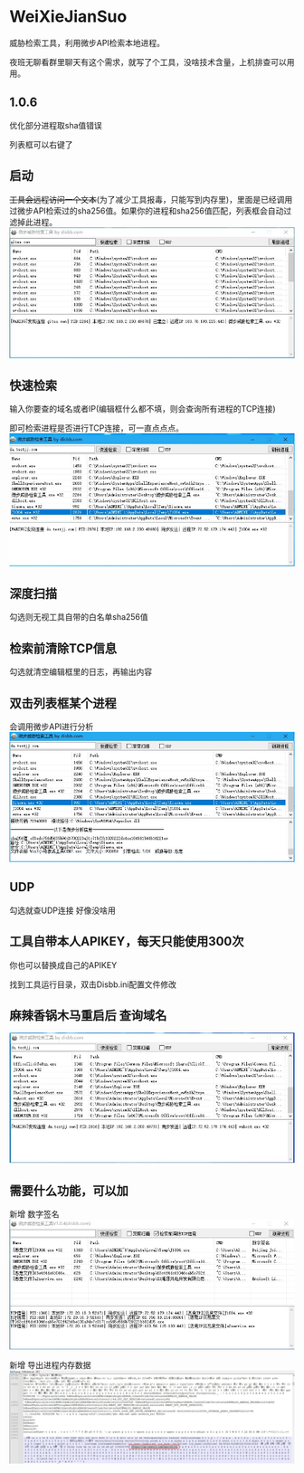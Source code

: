 # WeiXieJianSuo
威胁检索工具，利用微步API检索本地进程。

夜班无聊看群里聊天有这个需求，就写了个工具，没啥技术含量，上机排查可以用用。
## 1.0.6
优化部分进程取sha值错误

列表框可以右键了

## 启动
<del>工具会远程访问一个文本</del>(为了减少工具报毒，只能写到内存里)，里面是已经调用过微步API检索过的sha256值。如果你的进程和sha256值匹配，列表框会自动过滤掉此进程。
![image-1](https://raw.githubusercontent.com/D1sbb/WeiXieJianSuo/main/assets/1.jpg)

## 快速检索
输入你要查的域名或者IP(编辑框什么都不填，则会查询所有进程的TCP连接)

即可检索进程是否进行TCP连接，可一直点点点。
![image-2](https://raw.githubusercontent.com/D1sbb/WeiXieJianSuo/main/assets/2.jpg)

## 深度扫描
勾选则无视工具自带的白名单sha256值

## 检索前清除TCP信息
勾选就清空编辑框里的日志，再输出内容

## 双击列表框某个进程
会调用微步API进行分析
![image-3](https://raw.githubusercontent.com/D1sbb/WeiXieJianSuo/main/assets/3.jpg)

## UDP
勾选就查UDP连接 好像没啥用

## 工具自带本人APIKEY，每天只能使用300次
你也可以替换成自己的APIKEY

找到工具运行目录，双击Disbb.ini配置文件修改

## 麻辣香锅木马重启后 查询域名
![image-5](https://raw.githubusercontent.com/D1sbb/WeiXieJianSuo/main/assets/5重启后.jpg)

## 需要什么功能，可以加
新增 数字签名
![image-5](https://raw.githubusercontent.com/D1sbb/WeiXieJianSuo/main/assets/6%E6%96%B0%E5%A2%9E%E8%8E%B7%E5%8F%96%E6%95%B0%E5%AD%97%E7%AD%BE%E5%90%8D.jpg)

新增 导出进程内存数据
![image-4](https://raw.githubusercontent.com/D1sbb/WeiXieJianSuo/main/assets/4%E8%BD%AC%E5%AD%98%E6%96%87%E4%BB%B6%E5%88%86%E6%9E%90%E6%81%B6%E6%84%8F%E5%9F%9F%E5%90%8D.jpg)
